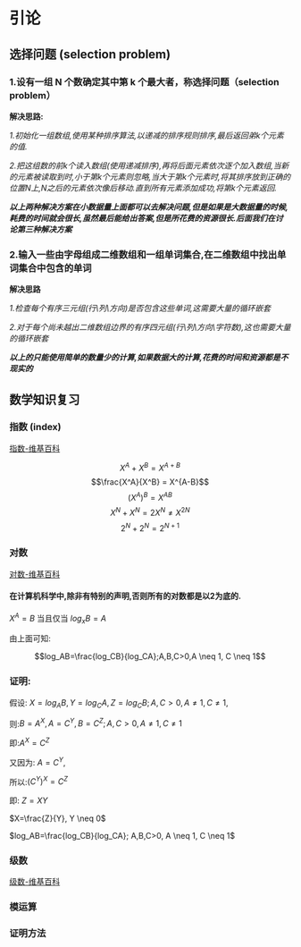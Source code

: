 # 引论
## 选择问题 (selection problem)

### 1.设有一组 N 个数确定其中第 k 个最大者，称选择问题（selection problem）

**解决思路:**

*1.初始化一组数组,使用某种排序算法,以递减的排序规则排序,最后返回弟k个元素的值.*

*2.把这组数的前k个读入数组(使用递减排序),再将后面元素依次逐个加入数组,当新的元素被读取到时,小于第k个元素则忽略,当大于第k个元素时,将其排序放到正确的位置N上,N之后的元素依次像后移动.直到所有元素添加成功,将第k个元素返回.*

***以上两种解决方案在小数据量上面都可以去解决问题,但是如果是大数据量的时候,耗费的时间就会很长,虽然最后能给出答案,但是所花费的资源很长.后面我们在讨论第三种解决方案***

### 2.输入一些由字母组成二维数组和一组单词集合,在二维数组中找出单词集合中包含的单词

**解决思路**

*1.检查每个有序三元组(行\列\方向)是否包含这些单词,这需要大量的循环嵌套*

*2.对于每个尚未越出二维数组边界的有序四元组(行\列\方向\字符数),这也需要大量的循环嵌套*

***以上的只能使用简单的数量少的计算,如果数据大的计算,花费的时间和资源都是不现实的***

## 数学知识复习 

### 指数 (index)
[指数-维基百科](https://zh.wikipedia.org/wiki/%E6%8C%87%E6%95%B0)

$$X^A + X^B = X^{A+B}$$
$$\frac{X^A}{X^B} = X^{A-B}$$
$$(X^A)^B = X^{AB}$$
$$X^N + X^N = 2X^N  \neq X^{2N}$$
$$2^N + 2^N = 2^{N+1}$$

### 对数
[对数-维基百科](https://zh.wikipedia.org/wiki/%E5%AF%B9%E6%95%B0)
#### 在计算机科学中,除非有特别的声明,否则所有的对数都是以2为底的.

$X^A = B$ 当且仅当 $log_xB=A$

由上面可知:

$$log_AB=\frac{log_CB}{log_CA};A,B,C>0,A \neq 1, C \neq 1$$

### 证明:

假设: $X = log_AB, Y = log_CA, Z = log_CB; A,C > 0, A \neq 1, C \neq 1$,

则:$B = A^X, A = C^Y,  B =C^Z; A,C > 0, A \neq 1, C \neq 1$

即:$A^X = C^Z$

又因为: $A = C^Y$,

所以:$({C^Y})^X = C^Z$

即: $Z = XY$

$X=\frac{Z}{Y}, Y \neq 0$

$log_AB=\frac{log_CB}{log_CA}; A,B,C>0, A \neq 1, C \neq 1$




### 级数
[级数-维基百科](https://zh.wikipedia.org/wiki/%E7%BA%A7%E6%95%B0)
### 模运算

### 证明方法

